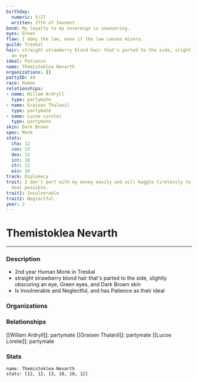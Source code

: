 ```yaml
---
birthday:
  numeric: 5/27
  written: 27th of Iounent
bond: My loyalty to my sovereign is unwavering.
eyes: Green
flaw: I obey the law, even if the law causes misery.
guild: Treskal
hair: straight strawberry blond hair that's parted to the side, slightly obscuring
  an eye
ideal: Patience
name: Themistoklea Nevarth
organizations: []
partyID: 44
race: Human
relationships:
- name: Willam Ardryll
  type: partymate
- name: Graisen Thalanil
  type: partymate
- name: Lucoe Lorelei
  type: partymate
skin: Dark Brown
spec: Monk
stats:
  cha: 12
  con: 13
  dex: 12
  int: 10
  str: 12
  wis: 10
track: Diplomacy
trait: I don't part with my money easily and will haggle tirelessly to get the best
  deal possible.
trait1: Invulnerable
trait2: Neglectful
year: 2
---
```

# Themistoklea Nevarth
---
### Description
- 2nd year Human Monk in Treskal
- straight strawberry blond hair that's parted to the side, slightly obscuring an eye, Green eyes, and Dark Brown skin
- Is Invulnerable and Neglectful, and has Patience as their ideal

### Organizations
### Relationships
[[Willam Ardryll]]: partymate
[[Graisen Thalanil]]: partymate
[[Lucoe Lorelei]]: partymate
### Stats
```statblock
name: Themistoklea Nevarth
stats: [12, 12, 13, 10, 10, 12]
```